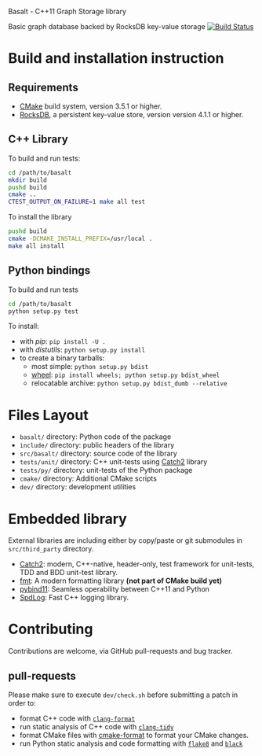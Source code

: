  Basalt - C++11 Graph Storage library

Basic graph database backed by RocksDB key-value storage [![Build Status](https://api.travis-ci.com/tristan0x/basalt.svg?token=p3ijqmiSc83uPHF74Ay8&branch=master)](https://travis-ci.org/tristan0x/basalt)

# Build and installation instruction

## Requirements

* [CMake](https://cmake.org) build system, version 3.5.1 or higher.
* [RocksDB](https://rocksdb.org/), a persistent key-value store,
  version version 4.1.1 or higher.

## C++ Library

To build and run tests:
```sh
cd /path/to/basalt
mkdir build
pushd build
cmake ..
CTEST_OUTPUT_ON_FAILURE=1 make all test
```

To install the library
```sh
pushd build
cmake -DCMAKE_INSTALL_PREFIX=/usr/local .
make all install
```

## Python bindings

To build and run tests

```sh
cd /path/to/basalt
python setup.py test
```

To install:
* with _pip_: `pip install -U .`
* with _distutils_: `python setup.py install`
* to create a binary tarballs:
  * most simple: `python setup.py bdist`
  * [wheel](https://www.python.org/dev/peps/pep-0427/): `pip install wheels; python setup.py bdist_wheel`
  * relocatable archive: `python setup.py bdist_dumb --relative`

# Files Layout

* `basalt/` directory: Python code of the package
* `include/` directory: public headers of the library
* `src/basalt/` directory: source code of the library
* `tests/unit/` directory: C++ unit-tests using
  [Catch2](https://github.com/catchorg/Catch2) library
* `tests/py/` directory: unit-tests of the Python package
* `cmake/` directory: Additional CMake scripts
* `dev/` directory: development utilities

# Embedded library

External libraries are including either by copy/paste or git submodules
in `src/third_party` directory.

* [Catch2]((https://github.com/catchorg/Catch2)):
  modern, C++-native, header-only, test framework for unit-tests, TDD
  and BDD unit-test library.
* [fmt](https://github.com/fmtlib/fmt): A modern formatting library
  **(not part of CMake build yet)**
* [pybind11](https://pybind11.rtfd.io): Seamless operability between C++11 and Python
* [SpdLog](https://github.com/gabime/spdlog): Fast C++ logging library.

# Contributing

Contributions are welcome, via GitHub pull-requests and bug tracker.

## pull-requests

Please make sure to execute `dev/check.sh` before submitting a patch in order to:
* format C++ code with
  [`clang-format`](https://clang.llvm.org/docs/ClangFormat.html)
* run static analysis of C++ code with
  [`clang-tidy`](http://clang.llvm.org/extra/clang-tidy/)
* format CMake files with [cmake-format](https://github.com/cheshirekow/cmake_format)
to format your CMake changes.
* run Python static analysis and code formatting with
  [`flake8`](http://flake8.pycqa.org) and [`black`](https://github.com/ambv/black)
